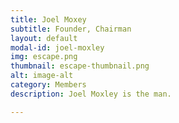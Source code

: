 ```yaml
---
title: Joel Moxey
subtitle: Founder, Chairman
layout: default
modal-id: joel-moxley
img: escape.png
thumbnail: escape-thumbnail.png
alt: image-alt
category: Members
description: Joel Moxley is the man.

---
```

